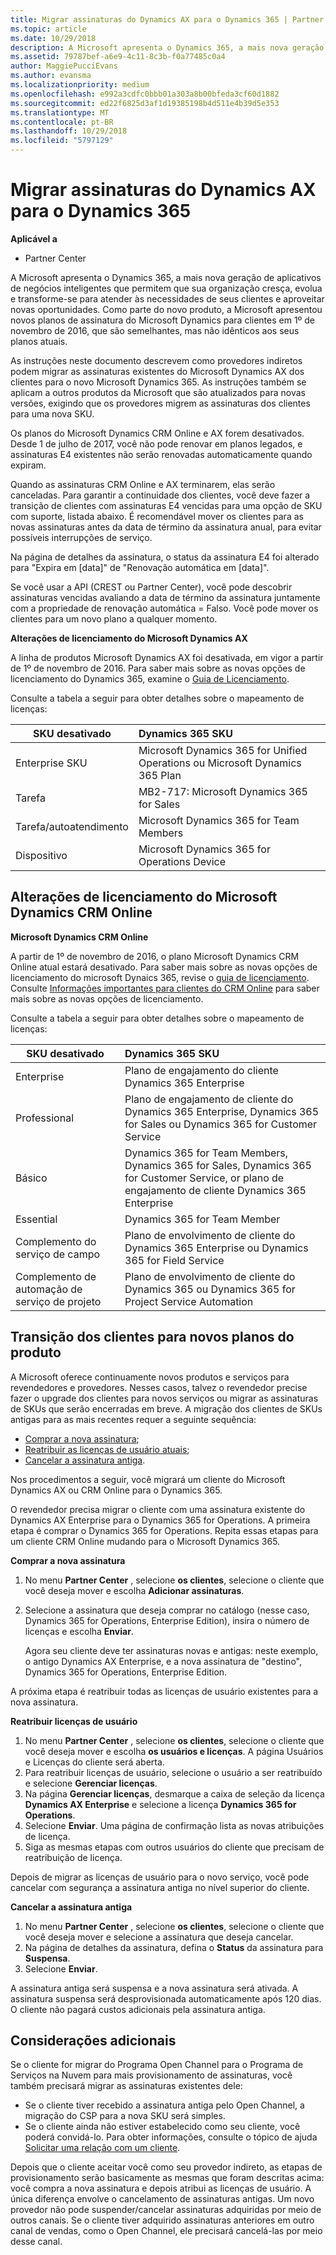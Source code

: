 ```yaml
---
title: Migrar assinaturas do Dynamics AX para o Dynamics 365 | Partner Center
ms.topic: article
ms.date: 10/29/2018
description: A Microsoft apresenta o Dynamics 365, a mais nova geração de aplicativos de negócios inteligentes que permitem que sua organização cresça, evolua e transforme-se para atender às necessidades de seus clientes e aproveitar novas oportunidades.
ms.assetid: 79787bef-a6e9-4c11-8c3b-f0a77485c0a4
author: MaggiePucciEvans
ms.author: evansma
ms.localizationpriority: medium
ms.openlocfilehash: e992a3cdfc0bbb01a303a8b00bfeda3cf60d1882
ms.sourcegitcommit: ed22f6825d3af1d19385198b4d511e4b39d5e353
ms.translationtype: MT
ms.contentlocale: pt-BR
ms.lasthandoff: 10/29/2018
ms.locfileid: "5797129"
---
```

# <a name="migrate-dynamics-ax-subscriptions-to-dynamics-365"></a>Migrar assinaturas do Dynamics AX para o Dynamics 365

**Aplicável a**

-  Partner Center

A Microsoft apresenta o Dynamics 365, a mais nova geração de aplicativos de negócios inteligentes que permitem que sua organização cresça, evolua e transforme-se para atender às necessidades de seus clientes e aproveitar novas oportunidades. Como parte do novo produto, a Microsoft apresentou novos planos de assinatura do Microsoft Dynamics para clientes em 1º de novembro de 2016, que são semelhantes, mas não idênticos aos seus planos atuais.

As instruções neste documento descrevem como provedores indiretos podem migrar as assinaturas existentes do Microsoft Dynamics AX dos clientes para o novo Microsoft Dynamics 365. As instruções também se aplicam a outros produtos da Microsoft que são atualizados para novas versões, exigindo que os provedores migrem as assinaturas dos clientes para uma nova SKU.

Os planos do Microsoft Dynamics CRM Online e AX forem desativados.  Desde 1 de julho de 2017, você não pode renovar em planos legados, e assinaturas E4 existentes não serão renovadas automaticamente quando expiram.

Quando as assinaturas CRM Online e AX terminarem, elas serão canceladas. Para garantir a continuidade dos clientes, você deve fazer a transição de clientes com assinaturas E4 vencidas para uma opção de SKU com suporte, listada abaixo. É recomendável mover os clientes para as novas assinaturas antes da data de término da assinatura anual, para evitar possíveis interrupções de serviço. 

Na página de detalhes da assinatura, o status da assinatura E4 foi alterado para "Expira em [data]" de "Renovação automática em [data]". 

Se você usar a API (CREST ou Partner Center), você pode descobrir assinaturas vencidas avaliando a data de término da assinatura juntamente com a propriedade de renovação automática = Falso. Você pode mover os clientes para um novo plano a qualquer momento. 

**Alterações de licenciamento do Microsoft Dynamics AX**

A linha de produtos Microsoft Dynamics AX foi desativada, em vigor a partir de 1º de novembro de 2016. Para saber mais sobre as novas opções de licenciamento do Dynamics 365, examine o [Guia de Licenciamento](http://download.microsoft.com/documents/dynamics/pricing/Dynamics_365_Enterprise_edition_Licensing_Guide.pdf).

 Consulte a tabela a seguir para obter detalhes sobre o mapeamento de licenças:

|**SKU desativado**   |**Dynamics 365 SKU**   |
|-------------------|:----------------------|
|Enterprise SKU|Microsoft Dynamics 365 for Unified Operations ou Microsoft Dynamics 365 Plan |
|Tarefa|MB2-717: Microsoft Dynamics 365 for Sales
|Tarefa/autoatendimento|Microsoft Dynamics 365 for Team Members|
|Dispositivo|Microsoft Dynamics 365 for Operations Device|

## <a name="microsoft-dynamics-crm-online-licensing-changes"></a>Alterações de licenciamento do Microsoft Dynamics CRM Online 

**Microsoft Dynamics CRM Online**

A partir de 1º de novembro de 2016, o plano Microsoft Dynamics CRM Online atual estará desativado. Para saber mais sobre as novas opções de licenciamento do microsoft Dynaics 365, revise o [guia de licenciamento](http://download.microsoft.com/documents/dynamics/pricing/Dynamics_365_Enterprise_edition_Licensing_Guide.pdf). Consulte [Informações importantes para clientes do CRM Online](https://go.microsoft.com/fwlink/?linkid=831667) para saber mais sobre as novas opções de licenciamento.

Consulte a tabela a seguir para obter detalhes sobre o mapeamento de licenças:

|**SKU desativado**   |**Dynamics 365 SKU**   |
|-------------------|:----------------------|
|Enterprise|Plano de engajamento do cliente Dynamics 365 Enterprise |
|Professional|Plano de engajamento de cliente do Dynamics 365 Enterprise, Dynamics 365 for Sales ou Dynamics 365 for Customer Service|
|Básico|Dynamics 365 for Team Members, Dynamics 365 for Sales, Dynamics 365 for Customer Service, or plano de engajamento de cliente Dynamics 365 Enterprise|
|Essential|Dynamics 365 for Team Member|
|Complemento do serviço de campo|Plano de envolvimento de cliente do Dynamics 365 Enterprise ou Dynamics 365 for Field Service|
|Complemento de automação de serviço de projeto|Plano de envolvimento de cliente do Dynamics 365 ou Dynamics 365 for Project Service Automation|



## <a name="transition-customers-to-new-product-plans"></a>Transição dos clientes para novos planos do produto


A Microsoft oferece continuamente novos produtos e serviços para revendedores e provedores. Nesses casos, talvez o revendedor precise fazer o upgrade dos clientes para novos serviços ou migrar as assinaturas de SKUs que serão encerradas em breve. A migração dos clientes de SKUs antigas para as mais recentes requer a seguinte sequência:

-   [Comprar a nova assinatura](#manual-subscription-migration-purchasenewsubsc);
-   [Reatribuir as licenças de usuário atuais](#manual-subscription-migration-reassignlicenses);
-   [Cancelar a assinatura antiga](#manual-subscription-migration-cancelsubscriptions).

Nos procedimentos a seguir, você migrará um cliente do Microsoft Dynamics AX ou CRM Online para o Dynamics 365.

O revendedor precisa migrar o cliente com uma assinatura existente do Dynamics AX Enterprise para o Dynamics 365 for Operations. A primeira etapa é comprar o Dynamics 365 for Operations.  Repita essas etapas para um cliente CRM Online mudando para o Microsoft Dynamics 365.

<a href="" id="purchasenewsubsc"></a>

**Comprar a nova assinatura**

1.  No menu **Partner Center** , selecione **os clientes**, selecione o cliente que você deseja mover e escolha **Adicionar assinaturas**.
2.  Selecione a assinatura que deseja comprar no catálogo (nesse caso, Dynamics 365 for Operations, Enterprise Edition), insira o número de licenças e escolha **Enviar**.

    Agora seu cliente deve ter assinaturas novas e antigas: neste exemplo, o antigo Dynamics AX Enterprise, e a nova assinatura de "destino", Dynamics 365 for Operations, Enterprise Edition.

<a href="" id="reassignlicenses"></a> A próxima etapa é reatribuir todas as licenças de usuário existentes para a nova assinatura.

**Reatribuir licenças de usuário**

1.  No menu **Partner Center** , selecione **os clientes**, selecione o cliente que você deseja mover e escolha **os usuários e licenças**. A página Usuários e Licenças do cliente será aberta.
2.  Para reatribuir licenças de usuário, selecione o usuário a ser reatribuído e selecione **Gerenciar licenças**.
3.  Na página **Gerenciar licenças**, desmarque a caixa de seleção da licença **Dynamics AX Enterprise** e selecione a licença **Dynamics 365 for Operations**.
4.  Selecione **Enviar**. Uma página de confirmação lista as novas atribuições de licença.
5.  Siga as mesmas etapas com outros usuários do cliente que precisam de reatribuição de licença.

<a href="" id="cancelsubscriptions"></a> Depois de migrar as licenças de usuário para o novo serviço, você pode cancelar com segurança a assinatura antiga no nível superior do cliente.

**Cancelar a assinatura antiga**

1.  No menu **Partner Center** , selecione **os clientes**, selecione o cliente que você deseja mover e selecione a assinatura que deseja cancelar.
2.  Na página de detalhes da assinatura, defina o **Status** da assinatura para **Suspensa**.
3.  Selecione **Enviar**.

A assinatura antiga será suspensa e a nova assinatura será ativada. A assinatura suspensa será desprovisionada automaticamente após 120 dias. O cliente não pagará custos adicionais pela assinatura antiga.

## <a name="additional-considerations"></a>Considerações adicionais


Se o cliente for migrar do Programa Open Channel para o Programa de Serviços na Nuvem para mais provisionamento de assinaturas, você também precisará migrar as assinaturas existentes dele:

-   Se o cliente tiver recebido a assinatura antiga pelo Open Channel, a migração do CSP para a nova SKU será simples.
-   Se o cliente ainda não estiver estabelecido como seu cliente, você poderá convidá-lo. Para obter informações, consulte o tópico de ajuda [Solicitar uma relação com um cliente](https://msdn.microsoft.com/en-us/library/partnercenter/mt750320.aspx).

Depois que o cliente aceitar você como seu provedor indireto, as etapas de provisionamento serão basicamente as mesmas que foram descritas acima: você compra a nova assinatura e depois atribui as licenças de usuário. A única diferença envolve o cancelamento de assinaturas antigas. Um novo provedor não pode suspender/cancelar assinaturas adquiridas por meio de outros canais. Se o cliente tiver adquirido assinaturas anteriores em outro canal de vendas, como o Open Channel, ele precisará cancelá-las por meio desse canal.

 

 



